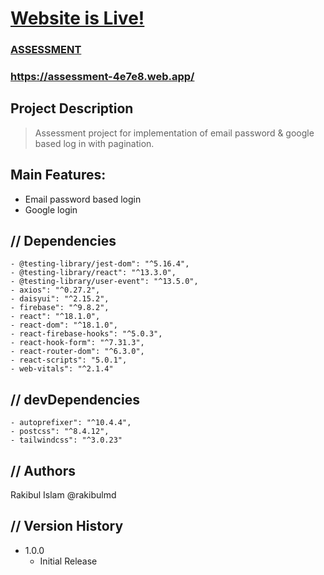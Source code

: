 # [Website is Live!](https://assessment-4e7e8.web.app/)

### [ASSESSMENT](https://assessment-4e7e8.web.app/)

### https://assessment-4e7e8.web.app/

## Project Description

> Assessment project for implementation of email password & google based log in with pagination.

## Main Features:

-   Email password based login
-   Google login

## // Dependencies

    - @testing-library/jest-dom": "^5.16.4",
    - @testing-library/react": "^13.3.0",
    - @testing-library/user-event": "^13.5.0",
    - axios": "^0.27.2",
    - daisyui": "^2.15.2",
    - firebase": "^9.8.2",
    - react": "^18.1.0",
    - react-dom": "^18.1.0",
    - react-firebase-hooks": "^5.0.3",
    - react-hook-form": "^7.31.3",
    - react-router-dom": "^6.3.0",
    - react-scripts": "5.0.1",
    - web-vitals": "^2.1.4"

## // devDependencies

    - autoprefixer": "^10.4.4",
    - postcss": "^8.4.12",
    - tailwindcss": "^3.0.23"

## // Authors

Rakibul Islam @rakibulmd

## // Version History

-   1.0.0
    -   Initial Release
